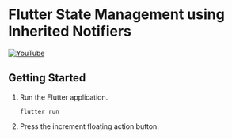 # Flutter State Management using Inherited Notifiers

[![YouTube](https://img.youtube.com/vi/N9bjkFcre6c/0.jpg)](https://www.youtube.com/watch?v=N9bjkFcre6c)

## Getting Started

1. Run the Flutter application.
    ```shell
    flutter run
    ```
1. Press the increment floating action button.
